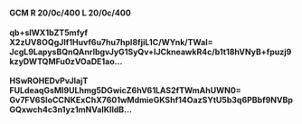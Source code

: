 #### GCM R 20/0c/400 L 20/0c/400
**qb+slWX1bZT5mfyf**<br/>**X2zUV8OQgJIf1Huvf6u7hu7hpl8fjiL1C/WYnk/TWaI=**<br/>**JcgL9LapysBQnQAnrlbgvJyG1SyQv+lJCkneawkR4c/b1t18hVNyB+fpuzj9kzyDWTQMFu0zVOaDE1ao...**<br/><br/>
**HSwROHEDvPvJlajT**<br/>**FULdeaqGsMI9ULhmg5DGwicZ6hV61LAS2fTWmAhUWN0=**<br/>**Gv7FV6SloCCNKExChX7601wMdmieGKShf14OazSYtU5b3q6PBbf9NVBpGQxwch4c3n1yz1mNValKIldB...**